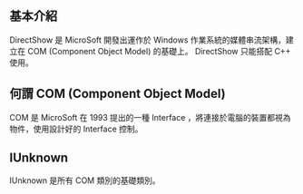 ## 基本介紹
DirectShow 是 MicroSoft 開發出運作於 Windows 作業系統的媒體串流架構，建立在 COM (Component Object Model) 的基礎上。
DirectShow 只能搭配 C++ 使用。


## 何謂 COM (Component Object Model)
COM 是 MicroSoft 在 1993 提出的一種 Interface ，將連接於電腦的裝置都視為物件，使用設計好的 Interface 控制。


## IUnknown
IUnknown 是所有 COM 類別的基礎類別。

